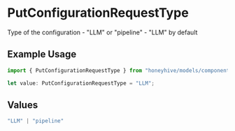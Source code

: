 # PutConfigurationRequestType

Type of the configuration - "LLM" or "pipeline" - "LLM" by default

## Example Usage

```typescript
import { PutConfigurationRequestType } from "honeyhive/models/components";

let value: PutConfigurationRequestType = "LLM";
```

## Values

```typescript
"LLM" | "pipeline"
```